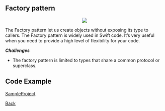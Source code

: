 ##  Factory pattern

<p align="center">
  <image src="images/factory.png"></image>
</p>



The Factory pattern let us create objects without exposing its type to callers.
The Factory pattern is widely used in Swift code. It’s very useful when you need to provide a high level of flexibility for your code.



***Challenges***

- The factory pattern is limited to types that share a common protocol or superclass.



## Code Example
[SampleProject]

[SampleProject]: ../samples/Factory-pattern/ "SampleProject"






[Back]

[Back]: ../README.md "Back"
